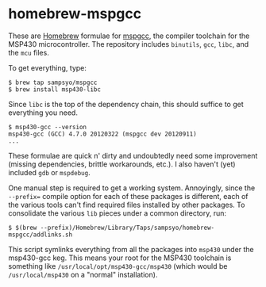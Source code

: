 homebrew-mspgcc
===============

These are [Homebrew][] formulae for [mspgcc][], the compiler toolchain for the MSP430 microcontroller. The repository includes `binutils`, `gcc`, `libc`, and the `mcu` files.

To get everything, type:

    $ brew tap sampsyo/mspgcc
    $ brew install msp430-libc

Since `libc` is the top of the dependency chain, this should suffice to get everything you need.

    $ msp430-gcc --version
    msp430-gcc (GCC) 4.7.0 20120322 (mspgcc dev 20120911)
    ...

These formulae are quick n' dirty and undoubtedly need some improvement (missing dependencies, brittle workarounds, etc.). I also haven't (yet) included `gdb` or `mspdebug`.

One manual step is required to get a working system. Annoyingly, since the `--prefix=` compile option for each of these packages is different, each of the various tools can't find required files installed by other packages. To consolidate the various `lib` pieces under a common directory, run:

    $ $(brew --prefix)/Homebrew/Library/Taps/sampsyo/homebrew-mspgcc/addlinks.sh

This script symlinks everything from all the packages into `msp430` under the msp430-gcc keg. This means your root for the MSP430 toolchain is something like `/usr/local/opt/msp430-gcc/msp430` (which would be `/usr/local/msp430` on a "normal" installation).

[mspgcc]: http://mspgcc.sourceforge.net/
[Homebrew]: http://brew.sh

